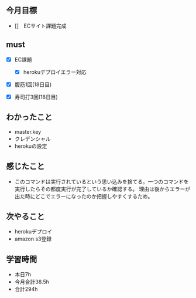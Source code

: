 ## 今月目標
- []　ECサイト課題完成 




## must
- [x] EC課題
    - [x] herokuデプロイエラー対応
  

- [x] 腹筋1回(18日目)
- [x] 寿司打3回(18日目)



## わかったこと
- master.key
- クレデンシャル
- herokuの設定
  




## 感じたこと
- このコマンドは実行されているという思い込みを捨てる。一つのコマンドを実行したらその都度実行が完了しているか確認する。
  理由は後からエラーが出た時にどこでエラーになったのか把握しやすくするため。
  

## 次やること
  - herokuデプロイ
  - amazon s3登録

  

 

## 学習時間
  - 本日7h
  - 今月合計38.5h
  - 合計294h
